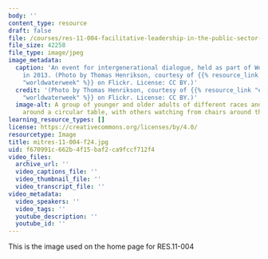 ```yaml
---
body: ''
content_type: resource
draft: false
file: /courses/res-11-004-facilitative-leadership-in-the-public-sector-fall-2024/mitres-11-004-f24.jpg
file_size: 42258
file_type: image/jpeg
image_metadata:
  caption: 'An event for intergenerational dialogue, held as part of World Water Week
    in 2013. (Photo by Thomas Henrikson, courtesy of {{% resource_link "ed32c199-dffa-4352-97d6-fabc5b2dc993"
    "worldwaterweek" %}} on Flickr. License: CC BY.)'
  credit: '(Photo by Thomas Henrikson, courtesy of {{% resource_link "ed32c199-dffa-4352-97d6-fabc5b2dc993"
    "worldwaterweek" %}} on Flickr. License: CC BY.)'
  image-alt: A group of younger and older adults of different races and genders, sitting
    around a circular table, with others watching from chairs around the periphery.
learning_resource_types: []
license: https://creativecommons.org/licenses/by/4.0/
resourcetype: Image
title: mitres-11-004-f24.jpg
uid: f670991c-662b-4f15-baf2-ca9fccf712f4
video_files:
  archive_url: ''
  video_captions_file: ''
  video_thumbnail_file: ''
  video_transcript_file: ''
video_metadata:
  video_speakers: ''
  video_tags: ''
  youtube_description: ''
  youtube_id: ''
---
```

This is the image used on the home page for RES.11-004